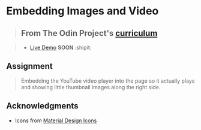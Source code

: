 # Embedding Images and Video

> ## From The Odin Project's [curriculum](https://www.theodinproject.com/lessons/embedding-images-and-video)

> - [Live Demo]() **SOON** :shipit:

## Assignment

> Embedding the YouTube video player into the page so it actually plays and showing little thumbnail images along the right side.

## Acknowledgments

* Icons from [Material Design Icons](https://materialdesignicons.com/)

